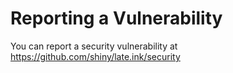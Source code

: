 # Reporting a Vulnerability

You can report a security vulnerability at https://github.com/shiny/late.ink/security
